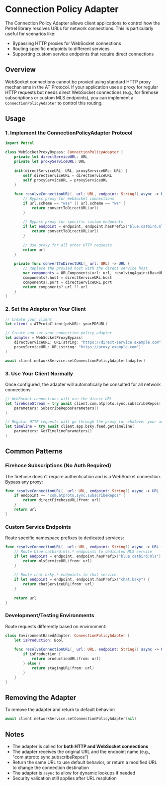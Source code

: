 # Connection Policy Adapter

The Connection Policy Adapter allows client applications to control how the Petrel library resolves URLs for network connections. This is particularly useful for scenarios like:

- Bypassing HTTP proxies for WebSocket connections
- Routing specific endpoints to different services
- Supporting custom service endpoints that require direct connections

## Overview

WebSocket connections cannot be proxied using standard HTTP proxy mechanisms in the AT Protocol. If your application uses a proxy for regular HTTP requests but needs direct WebSocket connections (e.g., for firehose subscriptions or custom MLS endpoints), you can implement a `ConnectionPolicyAdapter` to control this routing.

## Usage

### 1. Implement the ConnectionPolicyAdapter Protocol

```swift
import Petrel

class WebSocketProxyBypass: ConnectionPolicyAdapter {
    private let directServiceURL: URL
    private let proxyServiceURL: URL
    
    init(directServiceURL: URL, proxyServiceURL: URL) {
        self.directServiceURL = directServiceURL
        self.proxyServiceURL = proxyServiceURL
    }
    
    func resolveConnectionURL(_ url: URL, endpoint: String?) async -> URL {
        // Bypass proxy for WebSocket connections
        if url.scheme == "wss" || url.scheme == "ws" {
            return convertToDirectURL(url)
        }
        
        // Bypass proxy for specific custom endpoints
        if let endpoint = endpoint, endpoint.hasPrefix("blue.catbird.mls") {
            return convertToDirectURL(url)
        }
        
        // Use proxy for all other HTTP requests
        return url
    }
    
    private func convertToDirectURL(_ url: URL) -> URL {
        // Replace the proxied host with the direct service host
        var components = URLComponents(url: url, resolvingAgainstBaseURL: true)
        components?.host = directServiceURL.host
        components?.port = directServiceURL.port
        return components?.url ?? url
    }
}
```

### 2. Set the Adapter on Your Client

```swift
// Create your client
let client = ATProtoClient(pdsURL: yourPDSURL)

// Create and set your connection policy adapter
let adapter = WebSocketProxyBypass(
    directServiceURL: URL(string: "https://direct-service.example.com")!,
    proxyServiceURL: URL(string: "https://proxy.example.com")!
)

await client.networkService.setConnectionPolicyAdapter(adapter)
```

### 3. Use Your Client Normally

Once configured, the adapter will automatically be consulted for all network connections:

```swift
// WebSocket connections will use the direct URL
let firehoseStream = try await client.com.atproto.sync.subscribeRepos(
    parameters: SubscribeReposParameters()
)

// Regular HTTP requests will go through the proxy (or whatever your adapter decides)
let timeline = try await client.app.bsky.feed.getTimeline(
    parameters: GetTimelineParameters()
)
```

## Common Patterns

### Firehose Subscriptions (No Auth Required)

The firehose doesn't require authentication and is a WebSocket connection. Bypass any proxy:

```swift
func resolveConnectionURL(_ url: URL, endpoint: String?) async -> URL {
    if endpoint == "com.atproto.sync.subscribeRepos" {
        return directFirehoseURL(from: url)
    }
    return url
}
```

### Custom Service Endpoints

Route specific namespace prefixes to dedicated services:

```swift
func resolveConnectionURL(_ url: URL, endpoint: String?) async -> URL {
    // Route blue.catbird.mls.* endpoints to dedicated MLS service
    if let endpoint = endpoint, endpoint.hasPrefix("blue.catbird.mls") {
        return mlsServiceURL(from: url)
    }
    
    // Route chat.bsky.* endpoints to chat service
    if let endpoint = endpoint, endpoint.hasPrefix("chat.bsky") {
        return chatServiceURL(from: url)
    }
    
    return url
}
```

### Development/Testing Environments

Route requests differently based on environment:

```swift
class EnvironmentBasedAdapter: ConnectionPolicyAdapter {
    let isProduction: Bool
    
    func resolveConnectionURL(_ url: URL, endpoint: String?) async -> URL {
        if isProduction {
            return productionURL(from: url)
        } else {
            return stagingURL(from: url)
        }
    }
}
```

## Removing the Adapter

To remove the adapter and return to default behavior:

```swift
await client.networkService.setConnectionPolicyAdapter(nil)
```

## Notes

- The adapter is called for **both HTTP and WebSocket connections**
- The adapter receives the original URL and the endpoint name (e.g., "com.atproto.sync.subscribeRepos")
- Return the same URL to use default behavior, or return a modified URL to change the connection destination
- The adapter is `async` to allow for dynamic lookups if needed
- Security validation still applies after URL resolution
